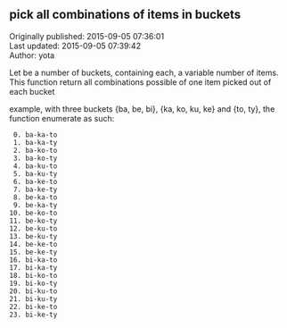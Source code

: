 ## pick all combinations of items in buckets  
Originally published: 2015-09-05 07:36:01  
Last updated: 2015-09-05 07:39:42  
Author: yota   
  
Let be a number of buckets, containing each, a variable number of items. This function return all combinations possible of one item picked out of each bucket

example, with three buckets {ba, be, bi}, {ka, ko, ku, ke} and {to, ty}, the function enumerate as such: 

     0. ba-ka-to
     1. ba-ka-ty
     2. ba-ko-to
     3. ba-ko-ty
     4. ba-ku-to
     5. ba-ku-ty
     6. ba-ke-to
     7. ba-ke-ty
     8. be-ka-to
     9. be-ka-ty
    10. be-ko-to
    11. be-ko-ty
    12. be-ku-to
    13. be-ku-ty
    14. be-ke-to
    15. be-ke-ty
    16. bi-ka-to
    17. bi-ka-ty
    18. bi-ko-to
    19. bi-ko-ty
    20. bi-ku-to
    21. bi-ku-ty
    22. bi-ke-to
    23. bi-ke-ty